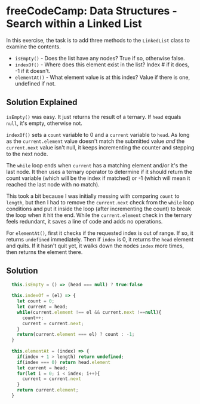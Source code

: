 # freeCodeCamp: Data Structures - Search within a Linked List

In this exercise, the task is to add three methods to the `LinkedList` class to examine the contents.
 - `isEmpty()` - Does the list have any nodes? True if so, otherwise false.
 - `indexOf()` - Where does this element exist in the list? Index # if it does, -1 if it doesn't.
 - `elementAt()` - What element value is at this index? Value if there is one, undefined if not.

## Solution Explained
`isEmpty()` was easy. It just returns the result of a ternary. If `head` equals `null`, it's empty, otherwise not.

`indexOf()` sets a `count` variable to 0 and a `current` variable to `head`. As long as the `current.element` value doesn't match the submitted value *and* the `current.next` value isn't null, it keeps incrementing the counter and stepping to the next node.

The `while` loop ends when `current` has a matching element and/or it's the last node. It then uses a ternary operator to determine if it should return the count variable (which will be the index if matched) or -1 (which will mean it reached the last node with no match). 

This took a bit because I was initially messing with comparing `count` to `length`, but then I had to remove the `current.next` check from the `while` loop conditions and put it inside the loop (after incrementing the count) to break the loop when it hit the end. While the `current.element` check in the ternary feels redundant, it saves a line of code and adds no operations.

For `elementAt()`, first it checks if the requested index is out of range. If so, it returns `undefined` immediately. Then if `index` is 0, it returns the `head` element and quits. If it hasn't quit yet, it walks down the nodes `index` more times, then returns the element there.

## Solution
```javascript
  this.isEmpty = () => (head === null) ? true:false
  
  this.indexOf = (el) => {
    let count = 0;
    let current = head;
    while(current.element !== el && current.next !==null){
      count++;
      current = current.next;
    }
    return(current.element === el) ? count : -1;
  }
  
  this.elementAt = (index) => {
    if(index + 1 > length) return undefined;
    if(index === 0) return head.element
    let current = head;
    for(let i = 0; i < index; i++){
      current = current.next
    }
    return current.element;
  }